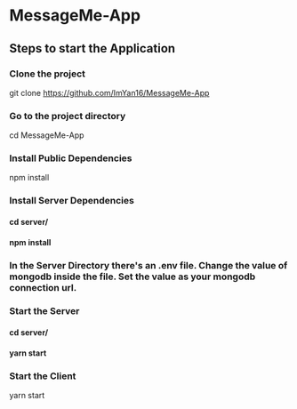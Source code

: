 # MessageMe-App
## Steps to start the Application
### Clone the project
  git clone https://github.com/ImYan16/MessageMe-App
### Go to the project directory
  cd MessageMe-App
### Install Public Dependencies 
  npm install
### Install Server Dependencies
#### cd server/
#### npm install
### In the Server Directory there's an .env file. Change the value of mongodb inside the file. Set the value as your mongodb connection url.
### Start the Server
#### cd server/
#### yarn start
### Start the Client
  yarn start
